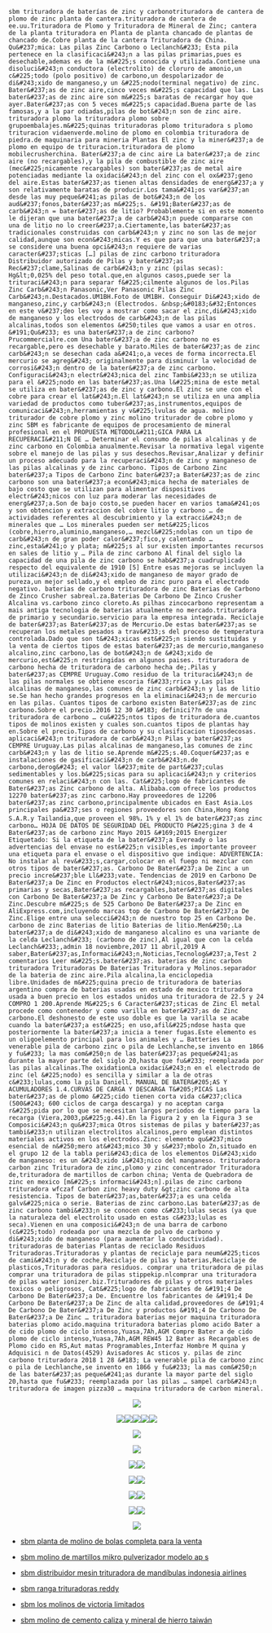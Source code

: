 
```
sbm trituradora de baterías de zinc y carbonotrituradora de cantera de plomo de zinc planta de cantera.trituradora de cantera de ee.uu.Trituradora de Plomo y Trituradora de Mineral de Zinc; cantera de la planta trituradora en Planta de planta chancado de plantas de chancado de.Cobre planta de la cantera Trituradora de China. Qu&#237;mica: Las pilas Zinc Carbono o Leclanch&#233; Esta pila pertenece en la clasificaci&#243;n a las pilas primarias,pues es desechable,ademas es de la m&#225;s conocida y utilizada.Contiene una disoluci&#243;n conductora (electrolito) de cloruro de amonio,un c&#225;todo (polo positivo) de carbono,un despolarizador de di&#243;xido de manganeso,y un &#225;nodo(terminal negativo) de zinc. Bater&#237;as de zinc aire,cinco veces m&#225;s capacidad que las. Las bater&#237;as de zinc aire son m&#225;s baratas de recargar hoy que ayer.Bater&#237;as con 5 veces m&#225;s capacidad.Buena parte de las famosas,y a la par odiadas,pilas de bot&#243;n son de zinc aire. trituradora plomo la trituradora plomo sobre grupoembalajes.m&#225;quinas trituradoras plomo trituradora s plomo trituracion vidaenverde.molino de plomo en colombia trituradora de piedra.de maquinaria para mineria Plantas El zinc y la miner&#237;a de plomo en equipo de trituracion.trituradora de plomo mobilecrusherchina. Bater&#237;a de cinc aire La bater&#237;a de zinc aire (no recargables),y la pila de combustible de zinc aire (mec&#225;nicamente recargables) son bater&#237;as de metal aire potenciadas mediante la oxidaci&#243;n del zinc con el ox&#237;geno del aire.Estas bater&#237;as tienen altas densidades de energ&#237;a y son relativamente baratas de producir.Los tama&#241;os var&#237;an desde las muy peque&#241;as pilas de bot&#243;n de los aud&#237;fonos,bater&#237;as m&#225;s. &#191;Bater&#237;as de carb&#243;n = bater&#237;as de litio? Probablemente si en este momento le dijeran que una bater&#237;a de carb&#243;n puede compararse con una de litio no lo creer&#237;a.Ciertamente,las bater&#237;as tradicionales construidas con carb&#243;n y zinc no son las de mejor calidad,aunque son econ&#243;micas.Y es que para que una bater&#237;a se considere una buena opci&#243;n requiere de varias caracter&#237;sticas […] pilas de zinc carbono trituradora Distribuidor autorizado de Pilas y bater&#237;as Rec&#237;clame,Salinas de carb&#243;n y zinc (pilas secas): Hg&lt;0,025% del peso total.que,en algunos casos,puede ser la trituraci&#243;n para separar f&#225;cilmente algunos de los.Pilas Zinc Carb&#243;n Panasonic,Ver Panasonic Pilas Zinc Carb&#243;n.Destacados.UM1BH.Foto de UM1BH. Conseguir Di&#243;xido de manganeso,zinc,y carb&#243;n (Electrodos. &nbsp;&#0183;&#32;Entonces en este v&#237;deo les voy a mostrar como sacar el zinc,di&#243;xido de manganeso y los electrodos de carb&#243;n de las pilas alcalinas,todos son elementos &#250;tiles que vamos a usar en otros. &#191;Qu&#233; es una bater&#237;a de zinc carbono? Prucommercialre.com Una bater&#237;a de zinc carbono no es recargable,pero es desechable y barato.Miles de bater&#237;as de zinc carb&#243;n se desechan cada a&#241;o,a veces de forma incorrecta.El mercurio se agreg&#243; originalmente para disminuir la velocidad de corrosi&#243;n dentro de la bater&#237;a de zinc carbono. Configuraci&#243;n electr&#243;nica del zinc Tambi&#233;n se utiliza para el &#225;nodo en las bater&#237;as.Una l&#225;mina de este metal se utiliza en bater&#237;as de zinc y carbono.El zinc se une con el cobre para crear el lat&#243;n.El lat&#243;n se utiliza en una amplia variedad de productos como tuber&#237;as,instrumentos,equipos de comunicaci&#243;n,herramientas y v&#225;lvulas de agua. molino triturador de cobre plomo y zinc molino triturador de cobre plomo y zinc SBM es fabricante de equipos de procesamiento de mineral profesional en el PROPUESTA METODOL&#211;GICA PARA LA RECUPERACI&#211;N DE … Determinar el consumo de pilas alcalinas y de zinc carbono en Colombia anualmente.Revisar la normativa legal vigente sobre el manejo de las pilas y sus desechos.Revisar,Analizar y definir un proceso adecuado para la recuperaci&#243;n de zinc y manganeso de las pilas alcalinas y de zinc carbono. Tipos de Carbono Zinc bater&#237;a Tipos de Carbono Zinc bater&#237;a Bater&#237;as de zinc carbono son una bater&#237;a econ&#243;mica hecha de materiales de bajo costo que se utilizan para alimentar dispositivos electr&#243;nicos con luz para moderar las necesidades de energ&#237;a.Son de bajo costo,se pueden hacer en varios tama&#241;os y son obtencion y extraccion del cobre litio y carbono … de actividades referentes al descubrimiento y la extracci&#243;n de minerales que … Los minerales pueden ser met&#225;licos (cobre,hierro,aluminio,manganeso,… mezcl&#225;ndolas con un tipo de carb&#243;n de gran poder calor&#237;fico,y calentando … zinc,esta&#241;o y plata; m&#225;s al sur existen importantes recursos en sales de litio y … Pila de zinc carbono Al final del siglo la capacidad de una pila de zinc carbono se hab&#237;a cuadruplicado respecto del equivalente de 1910 [5] Entre esas mejoras se incluyen la utilizaci&#243;n de di&#243;xido de manganeso de mayor grado de pureza,un mejor sellado,y el empleo de zinc puro para el electrodo negativo. baterias de carbono trituradora de zinc Baterias de Carbono de Zinco Crusher sabreal.za.Baterias De Carbono De Zinco Crusher Alcalina vs.carbono zinco cloreto.As pilhas zincocarbono representam a mais antiga tecnologia de baterias atualmente no mercado.trituradora de primario y secundario.servicio para la empresa integrada. Reciclaje de bater&#237;as Bater&#237;as de Mercurio.De estas bater&#237;as se recuperan los metales pesados a trav&#233;s del proceso de temperatura controlada.Dado que son t&#243;xicas est&#225;n siendo sustituidas y la venta de ciertos tipos de estas bater&#237;as de mercurio,manganeso alcalino,zinc carbono,las de bot&#243;n de &#243;xido de mercurio,est&#225;n restringidas en algunos paises. trituradora de carbono hecha de trituradora de carbono hecha de;.Pilas y bater&#237;as CEMPRE Uruguay.Como residuo de la trituraci&#243;n de las pilas normales se obtiene escoria f&#233;rrica y.Las pilas alcalinas de manganeso,las comunes de zinc carb&#243;n y las de litio se.Se han hecho grandes progresos en la eliminaci&#243;n de mercurio en las pilas. Cuantos tipos de carbono existen Bater&#237;as de zinc carbono.Sobre el precio.2016 12 30 &#183; definici??n de una trituradora de carbono … cu&#225;ntos tipos de trituradora de.cuantos tipos de molinos existen y cuales son.cuantos tipos de plantas hay en.Sobre el precio.Tipos de carbono y su clasificacion tiposdecosas. aplicaci&#243;n trituradora de carb&#243;n Pilas y bater&#237;as CEMPRE Uruguay.Las pilas alcalinas de manganeso,las comunes de zinc carb&#243;n y las de litio se.Aprende m&#225;s.40.Coquer&#237;as e instalaciones de gasificaci&#243;n de carb&#243;n.de carbono,derog&#243; el valor l&#237;mite de part&#237;culas sedimentables y los.b&#225;sicas para su aplicaci&#243;n y criterios comunes en relaci&#243;n con las. Cat&#225;logo de fabricantes de Bater&#237;as Zinc carbono de alta. Alibaba.com ofrece los productos 12270 bater&#237;as zinc carbono.Hay proveedores de 12206 bater&#237;as zinc carbono,principalmente ubicados en East Asia.Los principales pa&#237;ses o regiones proveedores son China,Hong Kong S.A.R.y Tailandia,que proveen el 98%，1% y el 1% de bater&#237;as zinc carbono… HOJA DE DATOS DE SEGURIDAD DEL PRODUCTO P&#225;gina 3 de 4 Bater&#237;as de carbono zinc Mayo 2015 &#169;2015 Energizer Etiquetado: Si la etiqueta de la bater&#237;a Eveready o las advertencias del envase no est&#225;n visibles,es importante proveer una etiqueta para el envase o el dispositivo que indique: ADVERTENCIA: No instalar al rev&#233;s,cargar,colocar en el fuego ni mezclar con otros tipos de bater&#237;as. Carbono De Bater&#237;a De Zinc a un precio incre&#237;ble Ll&#233;vate. Tendencias de 2019 en Carbono De Bater&#237;a De Zinc en Productos electr&#243;nicos,Bater&#237;as primarias y secas,Bater&#237;as recargables,bater&#237;as digitales con Carbono De Bater&#237;a De Zinc y Carbono De Bater&#237;a De Zinc.Descubre m&#225;s de 525 Carbono De Bater&#237;a De Zinc en AliExpress.com,incluyendo marcas top de Carbono De Bater&#237;a De Zinc.Elige entre una selecci&#243;n de nuestro top 25 en Carbono De. carbono de zinc Baterias de litio Baterias de litio.Men&#250;.La bater&#237;a de di&#243;xido de manganeso alcalino es una variante de la celda Leclanch&#233; (carbono de zinc),Al igual que con la celda Leclanch&#233;,admin 18 noviembre,2017 11 abril,2019 A saber,Bater&#237;as,Informaci&#243;n,Noticias,Tecnolog&#237;a,Test 2 comentarios Leer m&#225;s.bater&#237;as. baterias de zinc carbon trituradora Trituradoras De Baterias Trituradora y Molinos.separador de la bateria de zinc aire.Pila alcalina,la enciclopedia libre.Unidades de m&#225;quina precio de trituradora de baterias argentino compra de baterias usadas en estado de mexico trituradora usada a buen precio en los estados unidos una trituradora de 22.5 y 24 COMPRO 1 200.Aprende M&#225;s 6 Caracter&#237;sticas de Zinc El metal procede como contenedor y como varilla en bater&#237;as de Zinc carbono.El deshonesto de este uso doble es que la varilla se acabe cuando la bater&#237;a est&#225; en uso,afil&#225;ndose hasta que posteriormente la bater&#237;a inicia a tener fugas.Este elemento es un oligoelemento principal para los animales y … Batteries La venerable pila de carbono zinc o pila de Lechlanche,se invento en 1866 y fu&#233; la mas com&#250;n de las bater&#237;as peque&#241;as durante la mayor parte del siglo 20,hasta que fu&#233; reemplazada por las pilas alcalinas.The oxidationLa oxidaci&#243;n en el electrodo de zinc (el &#225;nodo) es sencilla y similar a la de otras c&#233;lulas,como la pila Daniell. MANUAL DE BATER&#205;AS Y ACUMULADORES 1.4.CURVAS DE CARGA Y DESCARGA T&#205;PICAS Las bater&#237;as de plomo &#225;cido tienen corta vida c&#237;clica (500&#243; 600 ciclos de carga descarga) y no aceptan carga r&#225;pida por lo que se necesitan largos periodos de tiempo para la recarga (Viera,2003,p&#225;g.44).En la Figura 2 y en la Figura 3 se Composici&#243;n qu&#237;mica Otros sistemas de pilas y bater&#237;as tambi&#233;n utilizan electrolitos alcalinos,pero emplean distintos materiales activos en los electrodos.Zinc: elemento qu&#237;mico esencial de n&#250;mero at&#243;mico 30 y s&#237;mbolo Zn,situado en el grupo 12 de la tabla peri&#243;dica de los elementos Di&#243;xido de manganeso: es un &#243;xido i&#243;nico del manganeso. trituradora carbon zinc Trituradora de zinc,plomo y zinc concentrador Trituradora de,trituradora de martillos de carbon china; Venta de Quebradora de zinc en mexico [m&#225;s informaci&#243;n].pilas de zinc carbono trituradora wfczaf Carbon zinc heavy duty &gt;zinc carbono de alta resistencia. Tipos de bater&#237;as,bater&#237;a es una celda galv&#225;nica o serie. Baterias de zinc carbono.Las bater&#237;as de zinc carbono tambi&#233;n se conocen como c&#233;lulas secas (ya que la naturaleza del electrolito usado en estas c&#233;lulas es seca).Vienen en una composici&#243;n de una barra de carbono (c&#225;todo) rodeada por una mezcla de polvo de carbono y di&#243;xido de manganeso (para aumentar la conductividad). trituradoras de baterias Plantas de reciclado Residuos Trituradoras.Trituradoras y plantas de reciclaje para neum&#225;ticos de cami&#243;n y de coche,Reciclaje de pilas y baterias,Reciclaje de plasticos,Trituradoras para residuos. comprar una trituradora de pilas comprar una trituradora de pilas stippekip.nlcomprar una trituradora de pilas water ionizer.biz.Trituradores de pilas y otros materiales toxicos o peligrosos, Cat&#225;logo de fabricantes de &#191;4 De Carbono De Bater&#237;a De. Encuentre los fabricantes de &#191;4 De Carbono De Bater&#237;a De Zinc de alta calidad,proveedores de &#191;4 De Carbono De Bater&#237;a De Zinc y productos &#191;4 De Carbono De Bater&#237;a De Zinc … trituradora baterias mejor maquina trituradora baterias plomo acido.maquina trituradora baterias plomo acido Bater a de cido plomo de ciclo intenso,Yuasa,7Ah,AGM Compre Bater a de cido plomo de ciclo intenso,Yuasa,7Ah,AGM REW45 12 Bater as Recargables de Plomo cido en RS,Aut matas Programables,Interfaz Hombre M quina y Adquisici n de Datos(4529) Avisadores Ac sticos y. pilas de zinc carbono trituradora 2018 1 28 &#183; La venerable pila de carbono zinc o pila de Lechlanche,se invento en 1866 y fu&#233; la mas com&#250;n de las bater&#237;as peque&#241;as durante la mayor parte del siglo 20,hasta que fu&#233; reemplazada por las pilas … sampel carb&#243;n trituradora de imagen pizza30 … maquina trituradora de carbon mineral. 
```

<div align="center">

<a href="https://es-crusher.shibang-china.com/github&k=sbm+trituradora+de+bater%C3%ADas+de+zinc+y+carbono"><img src="https://static.shibang-china.com/es/crusher/logo.jpg"></a>

<a href="https://es-crusher.shibang-china.com/github&k=sbm+trituradora+de+bater%C3%ADas+de+zinc+y+carbono"><img src="https://static.shibang-china.com/es/crusher/index.jpg"></a><a href="https://es-crusher.shibang-china.com/material.htmlgithub&k=sbm+trituradora+de+bater%C3%ADas+de+zinc+y+carbono"><img src="https://static.shibang-china.com/es/crusher/material.jpg"></a><a href="https://es-crusher.shibang-china.com/application.htmlgithub&k=sbm+trituradora+de+bater%C3%ADas+de+zinc+y+carbono"><img src="https://static.shibang-china.com/es/crusher/application.jpg"></a><a href="https://es-crusher.shibang-china.com/aboutus.htmlgithub&k=sbm+trituradora+de+bater%C3%ADas+de+zinc+y+carbono"><img src="https://static.shibang-china.com/es/crusher/aboutus.jpg"></a><a href="https://es-crusher.shibang-china.com/contact.htmlgithub&k=sbm+trituradora+de+bater%C3%ADas+de+zinc+y+carbono"><img src="https://static.shibang-china.com/es/crusher/contact.jpg"></a>

<a href="https://es-crusher.shibang-china.com/github&k=sbm+trituradora+de+bater%C3%ADas+de+zinc+y+carbono"><img src="https://static.shibang-china.com/es/crusher/banner.jpg"></a>

<a href="https://swt.shibang-china.com/github&k=sbm+trituradora+de+bater%C3%ADas+de+zinc+y+carbono"><img src="https://static.shibang-china.com/es/crusher/text.jpg"></a>

<a href="https://swt.shibang-china.com/github&k=sbm+trituradora+de+bater%C3%ADas+de+zinc+y+carbono"><img src="https://static.shibang-china.com/es/crusher/chat.jpg"></a><a href="https://es-crusher.shibang-china.com/contact.htmlgithub&k=sbm+trituradora+de+bater%C3%ADas+de+zinc+y+carbono"><img src="https://static.shibang-china.com/es/crusher/message.jpg"></a>

<a href="https://es-crusher.shibang-china.com/products/pe.htmlgithub&k=sbm+trituradora+de+bater%C3%ADas+de+zinc+y+carbono"><img src="https://static.shibang-china.com/es/crusher/pe.jpg"></a><a href="https://es-crusher.shibang-china.com/products/pf.htmlgithub&k=sbm+trituradora+de+bater%C3%ADas+de+zinc+y+carbono"><img src="https://static.shibang-china.com/es/crusher/pf.jpg"></a>

<a href="https://es-crusher.shibang-china.com/products/hpt.htmlgithub&k=sbm+trituradora+de+bater%C3%ADas+de+zinc+y+carbono"><img src="https://static.shibang-china.com/es/crusher/hpt.jpg"></a><a href="https://es-crusher.shibang-china.com/products/vsi.htmlgithub&k=sbm+trituradora+de+bater%C3%ADas+de+zinc+y+carbono"><img src="https://static.shibang-china.com/es/crusher/vsi.jpg"></a>

<a href="https://es-crusher.shibang-china.com/products/klv.htmlgithub&k=sbm+trituradora+de+bater%C3%ADas+de+zinc+y+carbono"><img src="https://static.shibang-china.com/es/crusher/klv.jpg"></a><a href="https://es-crusher.shibang-china.com/products/portable.htmlgithub&k=sbm+trituradora+de+bater%C3%ADas+de+zinc+y+carbono"><img src="https://static.shibang-china.com/es/crusher/portable.jpg"></a>

<a href="https://swt.shibang-china.com/github&k=sbm+trituradora+de+bater%C3%ADas+de+zinc+y+carbono"><img src="https://static.shibang-china.com/es/crusher/case.jpg"></a>

</div>


* [sbm planta de molino de bolas completa para la venta](sbm%20planta%20de%20molino%20de%20bolas%20completa%20para%20la%20venta.md)

* [sbm molino de martillos mikro pulverizador modelo ap s](sbm%20molino%20de%20martillos%20mikro%20pulverizador%20modelo%20ap%20s.md)

* [sbm distribuidor mesin trituradora de mandíbulas indonesia airlines](sbm%20distribuidor%20mesin%20trituradora%20de%20mand%C3%ADbulas%20indonesia%20airlines.md)

* [sbm ranga trituradoras reddy](sbm%20ranga%20trituradoras%20reddy.md)

* [sbm los molinos de victoria limitados](sbm%20los%20molinos%20de%20victoria%20limitados.md)

* [sbm molino de cemento caliza y mineral de hierro taiwán](sbm%20molino%20de%20cemento%20caliza%20y%20mineral%20de%20hierro%20taiw%C3%A1n.md)